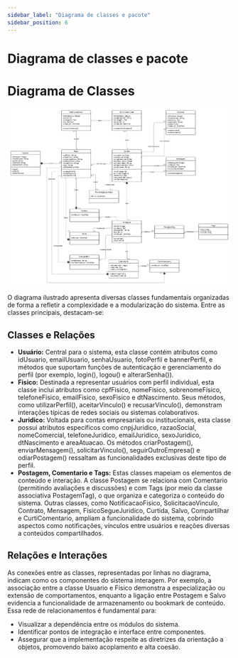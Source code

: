 ```yaml
---
sidebar_label: "Diagrama de classes e pacote"
sidebar_position: 6
---
```

# Diagrama de classes e pacote  

# Diagrama de Classes

![Representação Visual da Arquitetura](../../static/img/image2.png)

O diagrama ilustrado apresenta diversas classes fundamentais organizadas de forma a refletir a complexidade e a modularização do sistema. Entre as classes principais, destacam-se:

## Classes e Relações

- **Usuário:** Central para o sistema, esta classe contém atributos como idUsuario, emailUsuario, senhaUsuario, fotoPerfil e bannerPerfil, e métodos que suportam funções de autenticação e gerenciamento do perfil (por exemplo, login(), logou() e alterarSenha()).
- **Fisico:** Destinada a representar usuários com perfil individual, esta classe inclui atributos como cpfFisico, nomeFisico, sobrenomeFisico, telefoneFisico, emailFisico, sexoFisico e dtNascimento. Seus métodos, como utilizarPerfil(), aceitarVinculo() e recusarVinculo(), demonstram interações típicas de redes sociais ou sistemas colaborativos.
- **Juridico:** Voltada para contas empresariais ou institucionais, esta classe possui atributos específicos como cnpjJuridico, razaoSocial, nomeComercial, telefoneJuridico, emailJuridico, sexoJuridico, dtNascimento e areaAtuacao. Os métodos criarPostagem(), enviarMensagem(), solicitarVinculo(), seguirOutroEmpresa() e odiarPostagem() ressaltam as funcionalidades exclusivas deste tipo de perfil.
- **Postagem, Comentario e Tags:** Estas classes mapeiam os elementos de conteúdo e interação. A classe Postagem se relaciona com Comentario (permitindo avaliações e discussões) e com Tags (por meio da classe associativa PostagemTag), o que organiza e categoriza o conteúdo do sistema.
Outras classes, como NotificacaoFisico, SolicitacaoVinculo, Contrato, Mensagem, FisicoSegueJuridico, Curtida, Salvo, Compartilhar e CurtiComentario, ampliam a funcionalidade do sistema, cobrindo aspectos como notificações, vínculos entre usuários e reações diversas a conteúdos compartilhados.

## Relações e Interações
As conexões entre as classes, representadas por linhas no diagrama, indicam como os componentes do sistema interagem. Por exemplo, a associação entre a classe Usuario e Fisico demonstra a especialização ou extensão de comportamentos, enquanto a ligação entre Postagem e Salvo evidencia a funcionalidade de armazenamento ou bookmark de conteúdo. Essa rede de relacionamentos é fundamental para:
- Visualizar a dependência entre os módulos do sistema.
- Identificar pontos de integração e interface entre componentes.
- Assegurar que a implementação respeite as diretrizes da orientação a objetos, promovendo baixo acoplamento e alta coesão.